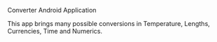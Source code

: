 Converter Android Application

This app brings many possible conversions in Temperature, Lengths, Currencies, Time and Numerics.
